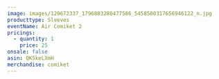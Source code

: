 ```yaml
---
image: images/129672337_1796803280477586_5458500317656946122_n.jpg
producttype: Sleeves
eventName: Air Comiket 2
pricings:
  - quantity: 1
    price: 25
onsale: false
asin: QK5keLXmH
merchandise: comiket
---
```

